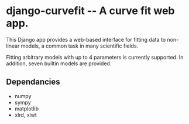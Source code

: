 django-curvefit -- A curve fit web app.
=======================================
 
This Django app provides a web-based interface for fitting data to non-linear 
models, a common task in many scientific fields.

Fitting arbitrary models with up to 4 parameters is currently supported.
In addition, seven builtin models are provided.

Dependancies
------------
* numpy
* sympy
* matplotlib
* xlrd, xlwt 
